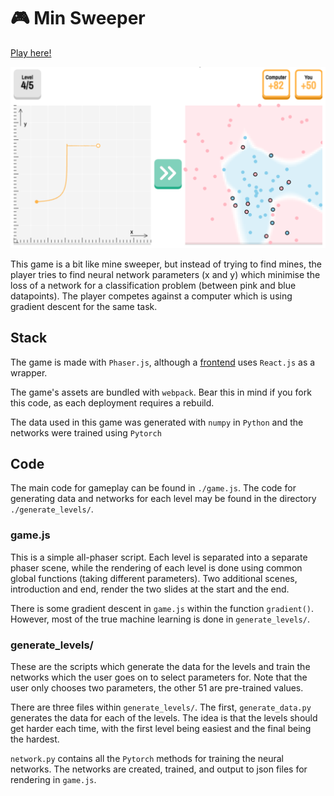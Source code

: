 # 🎮 Min Sweeper

[Play here!](https://felixomahony.github.io)

![Gameplay Screenshot](./readme_images/gameplay.png)  

This game is a bit like mine sweeper, but instead of trying to find mines, the player tries to find neural network parameters (x and y) which minimise the loss of a network for a classification problem (between pink and blue datapoints). The player competes against a computer which is using gradient descent for the same task.

## Stack
The game is made with `Phaser.js`, although a [frontend](https://felixomahony.github.io) uses `React.js` as a wrapper.

The game's assets are bundled with `webpack`. Bear this in mind if you fork this code, as each deployment requires a rebuild.

The data used in this game was generated with `numpy` in `Python` and the networks were trained using `Pytorch`

## Code
The main code for gameplay can be found in `./game.js`. The code for generating data and networks for each level may be found in the directory `./generate_levels/`.

### game.js
This is a simple all-phaser script. Each level is separated into a separate phaser scene, while the rendering of each level is done using common global functions (taking different parameters). Two additional scenes, introduction and end, render the two slides at the start and the end.

There is some gradient descent in `game.js` within the function `gradient()`. However, most of the true machine learning is done in `generate_levels/`.

### generate_levels/
These are the scripts which generate the data for the levels and train the networks which the user goes on to select parameters for. Note that the user only chooses two parameters, the other 51 are pre-trained values.

There are three files within `generate_levels/`. The first, `generate_data.py` generates the data for each of the levels. The idea is that the levels should get harder each time, with the first level being easiest and the final being the hardest.

`network.py` contains all the `Pytorch` methods for training the neural networks. The networks are created, trained, and output to json files for rendering in `game.js`.